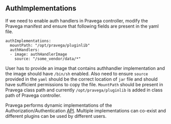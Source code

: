 ## AuthImplementations

If we need to enable auth handlers in Pravega controller, modify the Pravega manifest and ensure that following fields are present in the yaml file.

```
authImplementations:
  mountPath: "/opt/pravega/pluginlib"
  authHandlers:
  - image: authHandlerImage
    source: "/some_vendor/data/*"
```  

User has to provide an image that contains authhandler implementation and the image should have `/bin/sh` enabled. Also need to ensure `source` provided in the `yaml` should be the correct location of `jar` file and should have sufficient permissions to copy the file. `MountPath` should be present in Pravega class path and currently  `/opt/pravega/pluginlib` is added in class path of Pravega controller.

Pravega performs dynamic implementations of the Authorization/Authentication [API](https://github.com/pravega/pravega/blob/master/documentation/src/docs/auth/auth-plugin.md). Multiple implementations can co-exist and different plugins can be used by different users.
